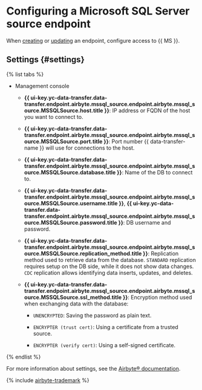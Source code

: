 # Configuring a Microsoft SQL Server source endpoint

When [creating](../index.md#create) or [updating](../index.md#update) an endpoint, configure access to {{ MS }}.

## Settings {#settings}

{% list tabs %}

- Management console

   * **{{ ui-key.yc-data-transfer.data-transfer.endpoint.airbyte.mssql_source.endpoint.airbyte.mssql_source.MSSQLSource.host.title }}**: IP address or FQDN of the host you want to connect to.

   * **{{ ui-key.yc-data-transfer.data-transfer.endpoint.airbyte.mssql_source.endpoint.airbyte.mssql_source.MSSQLSource.port.title }}**: Port number {{ data-transfer-name }} will use for connections to the host.

   * **{{ ui-key.yc-data-transfer.data-transfer.endpoint.airbyte.mssql_source.endpoint.airbyte.mssql_source.MSSQLSource.database.title }}**: Name of the DB to connect to.

   * **{{ ui-key.yc-data-transfer.data-transfer.endpoint.airbyte.mssql_source.endpoint.airbyte.mssql_source.MSSQLSource.username.title }}**, **{{ ui-key.yc-data-transfer.data-transfer.endpoint.airbyte.mssql_source.endpoint.airbyte.mssql_source.MSSQLSource.password.title }}**: DB username and password.

   * **{{ ui-key.yc-data-transfer.data-transfer.endpoint.airbyte.mssql_source.endpoint.airbyte.mssql_source.MSSQLSource.replication_method.title }}**: Replication method used to retrieve data from the database. `STANDARD` replication requires setup on the DB side, while it does not show data changes. `CDC` replication allows identifying data inserts, updates, and deletes.

   * **{{ ui-key.yc-data-transfer.data-transfer.endpoint.airbyte.mssql_source.endpoint.airbyte.mssql_source.MSSQLSource.ssl_method.title }}**: Encryption method used when exchanging data with the database:

      * `UNENCRYPTED`: Saving the password as plain text.

      * `ENCRYPTER (trust cert)`: Using a certificate from a trusted source.

      * `ENCRYPTER (verify cert)`: Using a self-signed certificate.

{% endlist %}

For more information about settings, see the [Airbyte® documentation](https://docs.airbyte.com/integrations/sources/mssql/).

{% include [airbyte-trademark](../../../../_includes/data-transfer/airbyte-trademark.md) %}
